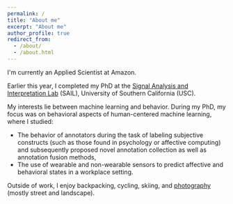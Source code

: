 ```yaml
---
permalink: /
title: "About me"
excerpt: "About me"
author_profile: true
redirect_from:
  - /about/
  - /about.html
---
```


I'm currently an Applied Scientist at Amazon.

Earlier this year, I completed my PhD at the [Signal Analysis and Interpretation Lab](https://sail.usc.edu/) (SAIL), University of Southern California (USC).

My interests lie between machine learning and behavior. During my PhD, my focus was on behavioral aspects of human-centered machine learning, where I studied:

 - The behavior of annotators during the task of labeling subjective constructs (such as those found in psychology or affective computing) and subsequently proposed novel annotation collection as well as annotation fusion methods,
 - The use of wearable and non-wearable sensors to predict affective and behavioral states in a workplace setting.

Outside of work, I enjoy backpacking, cycling, skiing, and [photography](https://www.500px.com/kmundnic) (mostly street and landscape).
